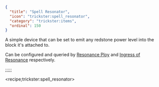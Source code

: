 ```json
{
  "title": "Spell Resonator",
  "icon": "trickster:spell_resonator",
  "category": "trickster:items",
  "ordinal": 150
}
```

A simple device that can be set to emit any redstone power level into the block it's attached to.


Can be configured and queried by [Resonance Ploy](^trickster:ploys/block#12) and [Ingress of Resonance](^trickster:delusions_ingresses/block#5) respectively.

;;;;;

<recipe;trickster:spell_resonator>
